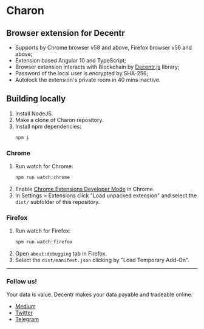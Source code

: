 # Charon
## Browser extension for Decentr
* Supports by Chrome browser v58 and above, Firefox browser v56 and above;
* Extension based Angular 10 and TypeScript;
* Browser extension interacts with Blockchain by [Decentr.js](https://www.npmjs.com/package/decentr-js) library;
* Password of the local user is encrypted by SHA-256;
* Autolock the extension's private room in 40 mins inactive.

## Building locally
1. Install NodeJS.
1. Make a clone of Charon repository.
1. Install npm dependencies:
    ```bash
    npm i
    ```

### Chrome
1. Run watch for Chrome:
    ```bash
    npm run watch:chrome
    ```
1. Enable [Chrome Extensions Developer Mode](https://developer.chrome.com/extensions/faq#faq-dev-01) in Chrome.
1. In Settings > Extensions click "Load unpacked extension" and select the `dist/` subfolder of this repository.

### Firefox
1. Run watch for Firefox:
    ```bash
    npm run watch:firefox
    ```
1. Open `about:debugging` tab in Firefox.
1. Select the `dist/manifest.json` clicking by "Load Temporary Add-On".

---

### Follow us!
Your data is value. Decentr makes your data payable and tradeable online.
* [Medium](https://medium.com/@DecentrNet)
* [Twitter](https://twitter.com/DecentrNet)
* [Telegram](https://t.me/DecentrNet)
